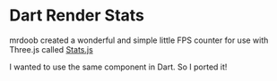 Dart Render Stats
=======================

mrdoob created a wonderful and simple little FPS counter for use with Three.js called [Stats.js](https://github.com/mrdoob/stats.js)

I wanted to use the same component in Dart. So I ported it!